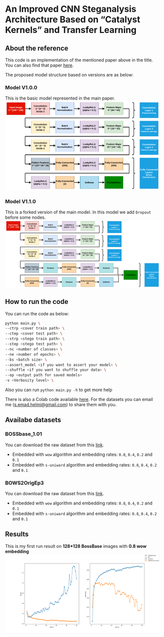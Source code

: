 # An Improved CNN Steganalysis Architecture Based on “Catalyst Kernels” and Transfer Learning

## About the reference

This code is an implementation of the mentioned paper above in the title. You can also find that paper [here](https://link.springer.com/chapter/10.1007/978-3-319-97749-2_9).

The proposed model structure based on versions are as below:

### Model V1.0.0

This is the basic model represented in the main paper.
!["V1.0.0"](static/model-V1.0.0.png)

### Model V1.1.0

This is a forked version of the main model. In this model we add `Dropout` before some nodes.
!["V1.1.0"](static/model-V1.1.0.png)

## How to run the code

You can run the code as below:

```bash
python main.py \
--ctrp <cover train path> \
--ctep <cover test path> \
--strp <stego train path> \
--step <stego test path> \
--nc <number of classes> \
--ne <number of epochs> \
--bs <batch size> \
--assert_model <if you want to assert your model> \
--shuffle <if you want to shuffle your data> \
--op <output path for saved models>
-v <Verbosity level> \
```

Also you can run `python main.py -h` to get more help

There is also a Colab code available [here](https://colab.research.google.com/drive/1u1cLrQobCv3tKvUk_Fx8z9BHoIAMZrtg?usp=sharing). For the datasets you can email me (s.emad.helmi@gmail.com) to share them with you.

## Availabe datasets

### BOSSbase_1.01

You can download the raw dataset from this [link](http://agents.fel.cvut.cz/stegodata/BossBase-1.01-cover.tar.bz2).

- Embedded with `wow` algorithm and embedding rates: `0.8`, `0.4`, `0.2` and `0.1`
- Embedded with `s-uniward` algorithm and embedding rates: `0.8`, `0.4`, `0.2` and `0.1`

### BOWS2OrigEp3

You can download the raw dataset from this [link](http://bows2.ec-lille.fr/BOWS2OrigEp3.tgz).

- Embedded with `wow` algorithm and embedding rates: `0.8`, `0.4`, `0.2` and `0.1`
- Embedded with `s-uniward` algorithm and embedding rates: `0.8`, `0.4`, `0.2` and `0.1`

## Results

This is my first run result on **128*128 BossBase** images with **0.8 wow embedding**
![](results/1st_result.png)
